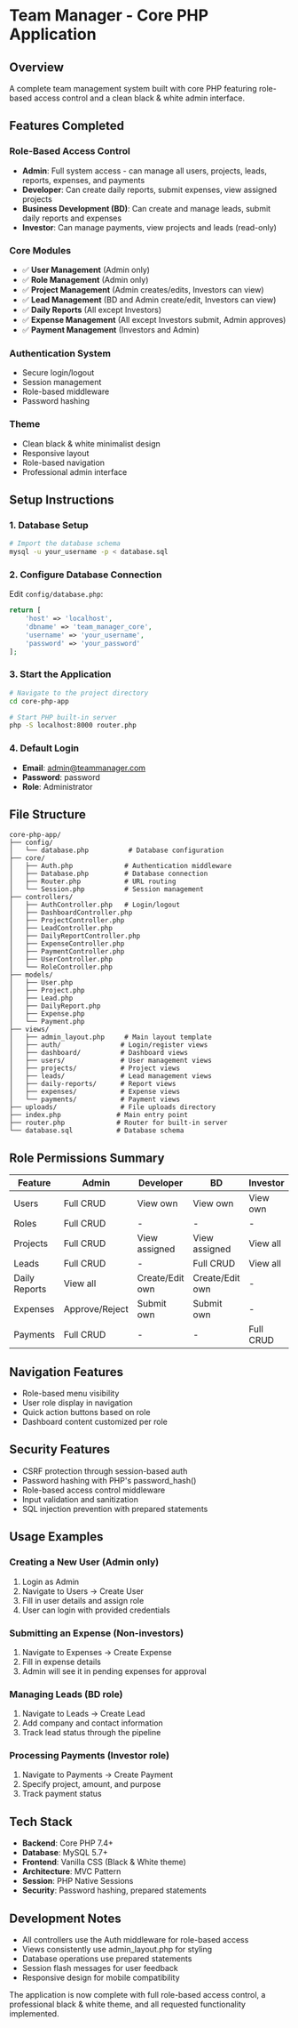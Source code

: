 # Team Manager - Core PHP Application

## Overview
A complete team management system built with core PHP featuring role-based access control and a clean black & white admin interface.

## Features Completed

### Role-Based Access Control
- **Admin**: Full system access - can manage all users, projects, leads, reports, expenses, and payments
- **Developer**: Can create daily reports, submit expenses, view assigned projects
- **Business Development (BD)**: Can create and manage leads, submit daily reports and expenses
- **Investor**: Can manage payments, view projects and leads (read-only)

### Core Modules
- ✅ **User Management** (Admin only)
- ✅ **Role Management** (Admin only)
- ✅ **Project Management** (Admin creates/edits, Investors can view)
- ✅ **Lead Management** (BD and Admin create/edit, Investors can view)
- ✅ **Daily Reports** (All except Investors)
- ✅ **Expense Management** (All except Investors submit, Admin approves)
- ✅ **Payment Management** (Investors and Admin)

### Authentication System
- Secure login/logout
- Session management
- Role-based middleware
- Password hashing

### Theme
- Clean black & white minimalist design
- Responsive layout
- Role-based navigation
- Professional admin interface

## Setup Instructions

### 1. Database Setup
```bash
# Import the database schema
mysql -u your_username -p < database.sql
```

### 2. Configure Database Connection
Edit `config/database.php`:
```php
return [
    'host' => 'localhost',
    'dbname' => 'team_manager_core',
    'username' => 'your_username',
    'password' => 'your_password'
];
```

### 3. Start the Application
```bash
# Navigate to the project directory
cd core-php-app

# Start PHP built-in server
php -S localhost:8000 router.php
```

### 4. Default Login
- **Email**: admin@teammanager.com
- **Password**: password
- **Role**: Administrator

## File Structure
```
core-php-app/
├── config/
│   └── database.php          # Database configuration
├── core/
│   ├── Auth.php             # Authentication middleware
│   ├── Database.php         # Database connection
│   ├── Router.php           # URL routing
│   └── Session.php          # Session management
├── controllers/
│   ├── AuthController.php   # Login/logout
│   ├── DashboardController.php
│   ├── ProjectController.php
│   ├── LeadController.php
│   ├── DailyReportController.php
│   ├── ExpenseController.php
│   ├── PaymentController.php
│   ├── UserController.php
│   └── RoleController.php
├── models/
│   ├── User.php
│   ├── Project.php
│   ├── Lead.php
│   ├── DailyReport.php
│   ├── Expense.php
│   └── Payment.php
├── views/
│   ├── admin_layout.php     # Main layout template
│   ├── auth/               # Login/register views
│   ├── dashboard/          # Dashboard views
│   ├── users/              # User management views
│   ├── projects/           # Project views
│   ├── leads/              # Lead management views
│   ├── daily-reports/      # Report views
│   ├── expenses/           # Expense views
│   └── payments/           # Payment views
├── uploads/                # File uploads directory
├── index.php              # Main entry point
├── router.php             # Router for built-in server
└── database.sql           # Database schema
```

## Role Permissions Summary

| Feature | Admin | Developer | BD | Investor |
|---------|-------|-----------|----| ---------|
| Users | Full CRUD | View own | View own | View own |
| Roles | Full CRUD | - | - | - |
| Projects | Full CRUD | View assigned | View assigned | View all |
| Leads | Full CRUD | - | Full CRUD | View all |
| Daily Reports | View all | Create/Edit own | Create/Edit own | - |
| Expenses | Approve/Reject | Submit own | Submit own | - |
| Payments | Full CRUD | - | - | Full CRUD |

## Navigation Features
- Role-based menu visibility
- User role display in navigation
- Quick action buttons based on role
- Dashboard content customized per role

## Security Features
- CSRF protection through session-based auth
- Password hashing with PHP's password_hash()
- Role-based access control middleware
- Input validation and sanitization
- SQL injection prevention with prepared statements

## Usage Examples

### Creating a New User (Admin only)
1. Login as Admin
2. Navigate to Users → Create User
3. Fill in user details and assign role
4. User can login with provided credentials

### Submitting an Expense (Non-investors)
1. Navigate to Expenses → Create Expense
2. Fill in expense details
3. Admin will see it in pending expenses for approval

### Managing Leads (BD role)
1. Navigate to Leads → Create Lead
2. Add company and contact information
3. Track lead status through the pipeline

### Processing Payments (Investor role)
1. Navigate to Payments → Create Payment
2. Specify project, amount, and purpose
3. Track payment status

## Tech Stack
- **Backend**: Core PHP 7.4+
- **Database**: MySQL 5.7+
- **Frontend**: Vanilla CSS (Black & White theme)
- **Architecture**: MVC Pattern
- **Session**: PHP Native Sessions
- **Security**: Password hashing, prepared statements

## Development Notes
- All controllers use the Auth middleware for role-based access
- Views consistently use admin_layout.php for styling
- Database operations use prepared statements
- Session flash messages for user feedback
- Responsive design for mobile compatibility

The application is now complete with full role-based access control, a professional black & white theme, and all requested functionality implemented.
